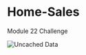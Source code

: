 # Home-Sales

Module 22 Challenge 

![Uncached Data](https://github.com/ShankarM93/Home-Sales/assets/120356304/559e9848-9ba9-48fa-8bc9-3bd1ce49fac9)
